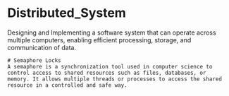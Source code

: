 # Distributed_System
Designing and Implementing a software system that can operate across multiple computers, enabling efficient processing, storage, and communication of data.

    # Semaphore Locks
    A semaphore is a synchronization tool used in computer science to control access to shared resources such as files, databases, or memory. It allows multiple threads or processes to access the shared resource in a controlled and safe way.
